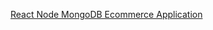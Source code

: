 [React Node MongoDB Ecommerce Application](https://www.udemy.com/draft/2293579/?couponCode=ECOMMERCE)